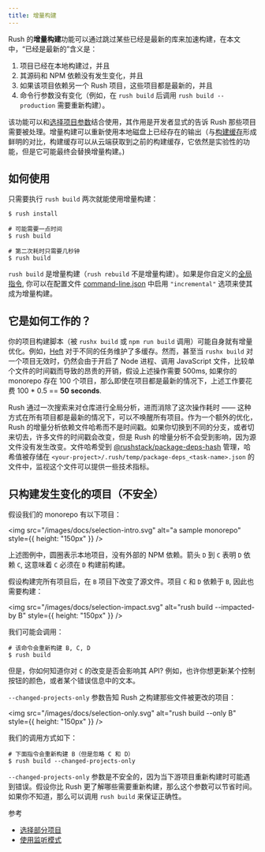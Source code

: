 ```yaml
---
title: 增量构建
---
```


Rush 的**增量构建**功能可以通过跳过某些已经是最新的库来加速构建，在本文中，“已经是最新的”含义是：

1. 项目已经在本地构建过，并且
2. 其源码和 NPM 依赖没有发生变化，并且
3. 如果该项目依赖另一个 Rush 项目，这些项目都是最新的，并且
4. 命令行参数没有变化（例如，在 `rush build` 后调用 `rush build --production` 需要重新构建）。

该功能可以和[选择项目参数](../../developer/selecting_subsets)结合使用，其作用是开发者显式的告诉 Rush 那些项目需要被处理。增量构建可以重新使用本地磁盘上已经存在的输出（与[构建缓存](../../maintainer/build_cache)形成鲜明的对比，构建缓存可以从云端获取到之前的构建缓存，它依然是实验性的功能，但是它可能最终会替换增量构建。)

## 如何使用

只需要执行 `rush build` 两次就能使用增量构建：

```shell
$ rush install

# 可能需要一点时间
$ rush build

# 第二次耗时只需要几秒钟
$ rush build
```

`rush build` 是增量构建（`rush rebuild` 不是增量构建）。如果是你自定义的[全局指令](../../maintainer/custom_commands), 你可以在配置文件 [command-line.json](../../configs/command-line_json) 中启用 `"incremental"` 选项来使其成为增量构建。

## 它是如何工作的？

你的项目构建脚本（被 `rushx build` 或 `npm run build` 调用）可能自身就有增量优化。例如，[Heft](https://rushstack.io/pages/heft/overview/) 对于不同的任务维护了多缓存。然而，甚至当 `rushx build` 对一个项目无效时，仍然会由于开启了 Node 进程、调用 JavaScript 文件，比较单个文件的时间戳而导致的昂贵的开销，假设上述操作需要 500ms, 如果你的 monorepo 存在 100 个项目，那么即使在项目都是最新的情况下，上述工作要花费 100 \* 0.5 == **50 seconds**.

Rush 通过一次搜索来对仓库进行全局分析，进而消除了这次操作耗时 —— 这种方式在所有项目都是最新的情况下，可以不唤醒所有项目。作为一个额外的优化，Rush 的增量分析依赖文件哈希而不是时间戳。如果你切换到不同的分支，或者切来切去，许多文件的时间戳会改变，但是 Rush 的增量分析不会受到影响，因为源文件没有发生改变。文件哈希受到 [@rushstack/package-deps-hash](https://www.npmjs.com/package/@rushstack/package-deps-hash) 管理，哈希值被存储在 `<your-project>/.rush/temp/package-deps_<task-name>.json` 的文件中，监视这个文件可以提供一些技术指标。

## 只构建发生变化的项目（不安全）

假设我们的 monorepo 有以下项目：

<img src="/images/docs/selection-intro.svg" alt="a sample monorepo" style={{ height: "150px" }} />

上述图例中，圆圈表示本地项目，没有外部的 NPM 依赖。箭头 `D` 到 `C` 表明 `D` 依赖 `C`, 这意味着 `C` 必须在 `D` 构建前构建。

假设构建完所有项目后，在 `B` 项目下改变了源文件。项目 `C` 和 `D` 依赖于 `B`, 因此也需要构建：

<img src="/images/docs/selection-impact.svg" alt="rush build --impacted-by B" style={{ height: "150px" }} />

我们可能会调用：

```shell
# 该命令会重新构建 B, C, D
$ rush build
```

但是，你如何知道你对 `C` 的改变是否会影响其 API? 例如，也许你想更新某个控制按钮的颜色，或者某个错误信息中的文本。

`--changed-projects-only` 参数告知 Rush 之构建那些文件被更改的项目：

<img src="/images/docs/selection-only.svg" alt="rush build --only B" style={{ height: "150px" }} />

我们的调用方式如下：

```shell
# 下面指令会重新构建 B（但是忽略 C 和 D）
$ rush build --changed-projects-only
```

`--changed-projects-only` 参数是不安全的，因为当下游项目重新构建时可能遇到错误。假设你比 Rush 更了解哪些需要重新构建，那么这个参数可以节省时间。如果你不知道，那么可以调用 `rush build` 来保证正确性。

参考

- [选择部分项目](../../developer/selecting_subsets)
- [使用监听模式](../../advanced/watch_mode)
